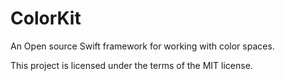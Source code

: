 # ColorKit

An Open source Swift framework for working with color spaces.

This project is licensed under the terms of the MIT license.
